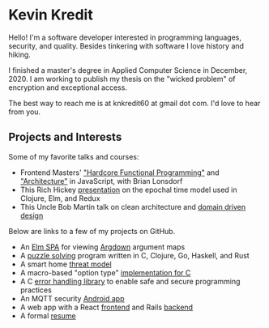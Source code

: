 # Kevin Kredit

Hello! I'm a software developer interested in programming languages, security, and quality. Besides tinkering with
software I love history and hiking.

I finished a master's degree in Applied Computer Science in December, 2020. I am working to publish my thesis on the
"wicked problem" of encryption and exceptional access.

The best way to reach me is at knkredit60 at gmail dot com. I'd love to hear from you.

## Projects and Interests

Some of my favorite talks and courses:

- Frontend Masters' ["Hardcore Functional Programming"](https://frontendmasters.com/courses/hardcore-js-v2/) and
  ["Architecture"](https://frontendmasters.com/courses/hardcore-js-patterns/) in JavaScript, with Brian Lonsdorf
- This Rich Hickey
  [presentation](https://github.com/matthiasn/talk-transcripts/blob/master/Hickey_Rich/AreWeThereYet.md) on the epochal
  time model used in Clojure, Elm, and Redux
- This Uncle Bob Martin talk on clean architecture and
  [domain driven design](https://www.youtube.com/watch?v=o_TH-Y78tt4)

Below are links to a few of my projects on GitHub.

- An [Elm SPA](https://github.com/kkredit/arg-viewer) for viewing [Argdown](https://argdown.org) argument maps
- A [puzzle solving](https://github.com/kkredit/scramble-squares-solvers) program written in C, Clojure, Go, Haskell, and Rust
- A smart home [threat model](https://github.com/kkredit/smart-home-threat-model)
- A macro-based "option type" [implementation for C](https://github.com/kkredit/c_options)
- A C [error handling library](https://github.com/kkredit/z_check) to enable safe and secure programming practices
- An MQTT security [Android app](https://github.com/kkredit/MQTT-sweeper-android)
- A web app with a React [frontend](https://github.com/kkredit/slp-therapy-tracker) and Rails
  [backend](https://github.com/kkredit/slp-therapy-tracker-backend)
- A formal [resume](https://raw.githubusercontent.com/kkredit/resume/master/example/example-resume.pdf)
